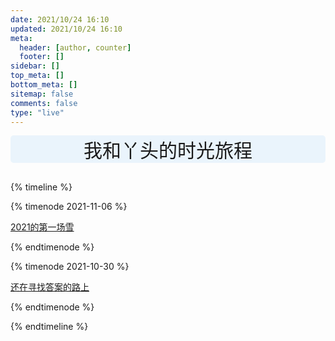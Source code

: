 ```yaml
---
date: 2021/10/24 16:10
updated: 2021/10/24 16:10
meta:
  header: [author, counter]
  footer: []
sidebar: []
top_meta: []
bottom_meta: []
sitemap: false
comments: false
type: "live"
---
```


<div style="background:#eaf4fc;text-align:center;font-size:30px;border-radius:5px;padding:10px,0px;margin-bottom:30px;">
我和丫头的时光旅程
</div>

{% timeline %}

{% timenode 2021-11-06 %}

[2021的第一场雪](https://www.pkubailu.cn/2021/11/06/2021-11-06/)

{% endtimenode %}

{% timenode 2021-10-30 %}

[还在寻找答案的路上](https://www.pkubailu.cn/2021/10/31/2021-10-30/)

{% endtimenode %}

{% endtimeline %}
